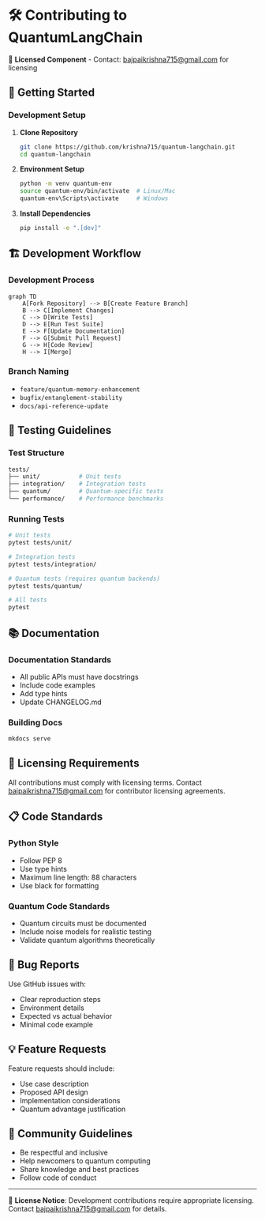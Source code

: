 # 🛠️ Contributing to QuantumLangChain

🔐 **Licensed Component** - Contact: [bajpaikrishna715@gmail.com](mailto:bajpaikrishna715@gmail.com) for licensing

## 🚀 Getting Started

### Development Setup

1. **Clone Repository**
   ```bash
   git clone https://github.com/krishna715/quantum-langchain.git
   cd quantum-langchain
   ```

2. **Environment Setup**
   ```bash
   python -m venv quantum-env
   source quantum-env/bin/activate  # Linux/Mac
   quantum-env\Scripts\activate     # Windows
   ```

3. **Install Dependencies**
   ```bash
   pip install -e ".[dev]"
   ```

## 🏗️ Development Workflow

### Development Process

```mermaid
graph TD
    A[Fork Repository] --> B[Create Feature Branch]
    B --> C[Implement Changes]
    C --> D[Write Tests]
    D --> E[Run Test Suite]
    E --> F[Update Documentation]
    F --> G[Submit Pull Request]
    G --> H[Code Review]
    H --> I[Merge]
```

### Branch Naming
- `feature/quantum-memory-enhancement`
- `bugfix/entanglement-stability`
- `docs/api-reference-update`

## 🧪 Testing Guidelines

### Test Structure
```bash
tests/
├── unit/           # Unit tests
├── integration/    # Integration tests
├── quantum/        # Quantum-specific tests
└── performance/    # Performance benchmarks
```

### Running Tests
```bash
# Unit tests
pytest tests/unit/

# Integration tests
pytest tests/integration/

# Quantum tests (requires quantum backends)
pytest tests/quantum/

# All tests
pytest
```

## 📚 Documentation

### Documentation Standards
- All public APIs must have docstrings
- Include code examples
- Add type hints
- Update CHANGELOG.md

### Building Docs
```bash
mkdocs serve
```

## 🔐 Licensing Requirements

All contributions must comply with licensing terms. Contact [bajpaikrishna715@gmail.com](mailto:bajpaikrishna715@gmail.com) for contributor licensing agreements.

## 📋 Code Standards

### Python Style
- Follow PEP 8
- Use type hints
- Maximum line length: 88 characters
- Use black for formatting

### Quantum Code Standards
- Quantum circuits must be documented
- Include noise models for realistic testing
- Validate quantum algorithms theoretically

## 🐛 Bug Reports

Use GitHub issues with:
- Clear reproduction steps
- Environment details
- Expected vs actual behavior
- Minimal code example

## 💡 Feature Requests

Feature requests should include:
- Use case description
- Proposed API design
- Implementation considerations
- Quantum advantage justification

## 🤝 Community Guidelines

- Be respectful and inclusive
- Help newcomers to quantum computing
- Share knowledge and best practices
- Follow code of conduct

---

🔐 **License Notice**: Development contributions require appropriate licensing. Contact [bajpaikrishna715@gmail.com](mailto:bajpaikrishna715@gmail.com) for details.
